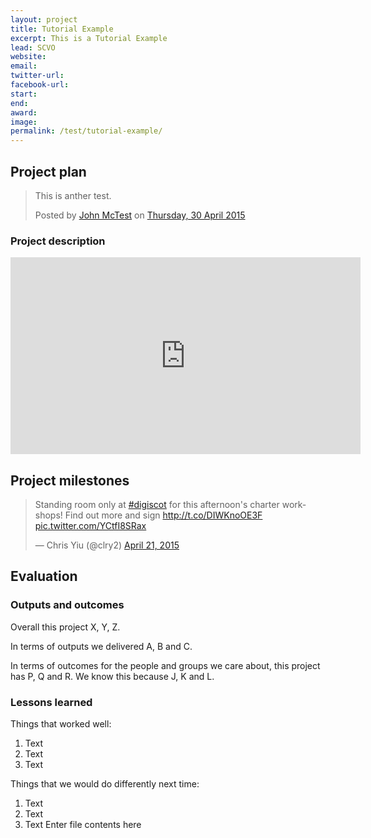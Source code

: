 ```yaml
---
layout: project
title: Tutorial Example
excerpt: This is a Tutorial Example
lead: SCVO
website: 
email: 
twitter-url: 
facebook-url: 
start: 
end: 
award: 
image:
permalink: /test/tutorial-example/ 
---
```


## Project plan

<div id="fb-root"></div><script>(function(d, s, id) {  var js, fjs = d.getElementsByTagName(s)[0];  if (d.getElementById(id)) return;  js = d.createElement(s); js.id = id;  js.src = "//connect.facebook.net/en_GB/sdk.js#xfbml=1&version=v2.3";  fjs.parentNode.insertBefore(js, fjs);}(document, 'script', 'facebook-jssdk'));</script><div class="fb-post" data-href="https://www.facebook.com/permalink.php?story_fbid=1405025589820147&amp;id=100009381588105" data-width="500"><div class="fb-xfbml-parse-ignore"><blockquote cite="https://www.facebook.com/permalink.php?story_fbid=1405025589820147&amp;id=100009381588105"><p>This is anther test.</p>Posted by <a href="https://www.facebook.com/profile.php?id=100009381588105">John McTest</a> on <a href="https://www.facebook.com/permalink.php?story_fbid=1405025589820147&amp;id=100009381588105">Thursday, 30 April 2015</a></blockquote></div></div>

### Project description

<iframe width="560" height="315" src="https://www.youtube.com/embed/jqvS6WxepNQ" frameborder="0" allowfullscreen></iframe>

## Project milestones

<blockquote class="twitter-tweet" lang="en"><p lang="en" dir="ltr">Standing room only at <a href="https://twitter.com/hashtag/digiscot?src=hash">#digiscot</a> for this afternoon&#39;s charter workshops! Find out more and sign <a href="http://t.co/DIWKnoOE3F">http://t.co/DIWKnoOE3F</a> <a href="http://t.co/YCtfI8SRax">pic.twitter.com/YCtfI8SRax</a></p>&mdash; Chris Yiu (@clry2) <a href="https://twitter.com/clry2/status/590502283982610432">April 21, 2015</a></blockquote> <script async src="//platform.twitter.com/widgets.js" charset="utf-8"></script>

## Evaluation



### Outputs and outcomes

Overall this project X, Y, Z.

In terms of outputs we delivered A, B and C.

In terms of outcomes for the people and groups we care about, this project has P, Q and R. We know this because J, K and L.

### Lessons learned

Things that worked well:

1. Text
2. Text
3. Text

Things that we would do differently next time:

1. Text
2. Text
3. Text
Enter file contents here
